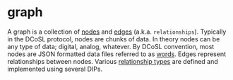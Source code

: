 graph
======

A graph is a collection of [nodes](node.md) and [edges](relationship.md) (a.k.a. `relationships`). Typically in the DCoSL protocol, nodes are chunks of data. In theory nodes can be any type of data; digital, analog, whatever. By DCoSL convention, most nodes are JSON formatted data files referred to as [words](word.md). Edges represent relationships between nodes. Various [relationship types](relationshipType.md) are defined and implemented using several DIPs.

